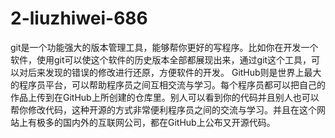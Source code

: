 ﻿# 2-liuzhiwei-686git是一个功能强大的版本管理工具，能够帮你更好的写程序。比如你在开发一个软件，使用git可以使这个软件的历史版本全部都展现出来，通过git这个工具，可以对后来发现的错误的修改进行还原，方便软件的开发。GitHub则是世界上最大的程序员平台，可以帮助程序员之间互相交流与学习。每个程序员都可以把自己的作品上传到在GitHub上所创建的仓库里。别人可以看到你的代码并且别人也可以帮你修改代码，这种开源的方式非常便利程序员之间的交流与学习。并且在这个网站上有极多的国内外的互联网公司，都在GitHub上公布又开源代码。